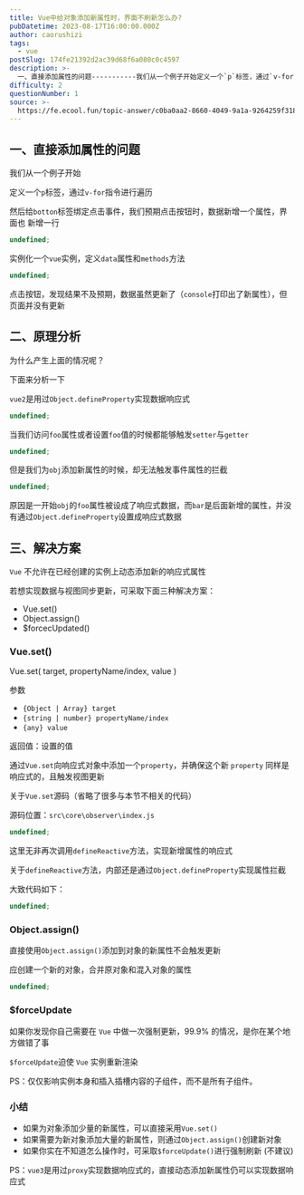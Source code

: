```yaml
---
title: Vue中给对象添加新属性时，界面不刷新怎么办?
pubDatetime: 2023-08-17T16:00:00.000Z
author: caorushizi
tags:
  - vue
postSlug: 174fe21392d2ac39d68f6a080c0c4597
description: >-
  一、直接添加属性的问题-----------我们从一个例子开始定义一个`p`标签，通过`v-for`指令进行遍历然后给`botton`标签绑定点击事件，我们预期点击按钮时，数据新增一个属性，界面也新增
difficulty: 2
questionNumber: 1
source: >-
  https://fe.ecool.fun/topic-answer/c0ba0aa2-8660-4049-9a1a-9264259f3182?orderBy=updateTime&order=desc&tagId=14
---
```


## 一、直接添加属性的问题

我们从一个例子开始

定义一个`p`标签，通过`v-for`指令进行遍历

然后给`botton`标签绑定点击事件，我们预期点击按钮时，数据新增一个属性，界面也 新增一行

```typescript
undefined;
```

实例化一个`vue`实例，定义`data`属性和`methods`方法

```typescript
undefined;
```

点击按钮，发现结果不及预期，数据虽然更新了（`console`打印出了新属性），但页面并没有更新

## 二、原理分析

为什么产生上面的情况呢？

下面来分析一下

`vue2`是用过`Object.defineProperty`实现数据响应式

```typescript
undefined;
```

当我们访问`foo`属性或者设置`foo`值的时候都能够触发`setter`与`getter`

```typescript
undefined;
```

但是我们为`obj`添加新属性的时候，却无法触发事件属性的拦截

```typescript
undefined;
```

原因是一开始`obj`的`foo`属性被设成了响应式数据，而`bar`是后面新增的属性，并没有通过`Object.defineProperty`设置成响应式数据

## 三、解决方案

`Vue` 不允许在已经创建的实例上动态添加新的响应式属性

若想实现数据与视图同步更新，可采取下面三种解决方案：

- Vue.set()
- Object.assign()
- $forcecUpdated()

### Vue.set()

Vue.set( target, propertyName/index, value )

参数

- `{Object | Array} target`
- `{string | number} propertyName/index`
- `{any} value`

返回值：设置的值

通过`Vue.set`向响应式对象中添加一个`property`，并确保这个新 `property` 同样是响应式的，且触发视图更新

关于`Vue.set`源码（省略了很多与本节不相关的代码）

源码位置：`src\core\observer\index.js`

```typescript
undefined;
```

这里无非再次调用`defineReactive`方法，实现新增属性的响应式

关于`defineReactive`方法，内部还是通过`Object.defineProperty`实现属性拦截

大致代码如下：

```typescript
undefined;
```

### Object.assign()

直接使用`Object.assign()`添加到对象的新属性不会触发更新

应创建一个新的对象，合并原对象和混入对象的属性

```typescript
undefined;
```

### $forceUpdate

如果你发现你自己需要在 `Vue` 中做一次强制更新，99.9% 的情况，是你在某个地方做错了事

`$forceUpdate`迫使 `Vue` 实例重新渲染

PS：仅仅影响实例本身和插入插槽内容的子组件，而不是所有子组件。

### 小结

- 如果为对象添加少量的新属性，可以直接采用`Vue.set()`
- 如果需要为新对象添加大量的新属性，则通过`Object.assign()`创建新对象
- 如果你实在不知道怎么操作时，可采取`$forceUpdate()`进行强制刷新 (不建议)

PS：`vue3`是用过`proxy`实现数据响应式的，直接动态添加新属性仍可以实现数据响应式

